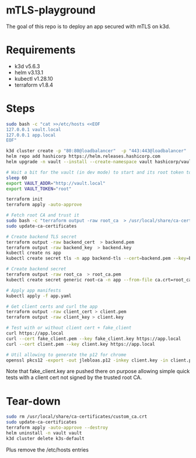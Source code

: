 # mTLS-playground

The goal of this repo is to deploy an app secured with mTLS on k3d.

# Requirements

- k3d v5.6.3
- helm v3.13.1
- kubectl v1.28.10
- terraform v1.8.4

# Steps

```bash
sudo bash -c "cat >>/etc/hosts <<EOF
127.0.0.1 vault.local
127.0.0.1 app.local
EOF"

k3d cluster create -p "80:80@loadbalancer"  -p "443:443@loadbalancer"
helm repo add hashicorp https://helm.releases.hashicorp.com
helm upgrade -n vault --install --create-namespace vault hashicorp/vault --values vault.yml

# Wait a bit for the vault (in dev mode) to start and its root token to be created
sleep 60
export VAULT_ADDR="http://vault.local"
export VAULT_TOKEN="root"

terraform init
terraform apply -auto-approve

# Fetch root CA and trust it
sudo bash -c "terraform output -raw root_ca  > /usr/local/share/ca-certificates/custom_ca.crt"
sudo update-ca-certificates

# Create backend TLS secret
terraform output -raw backend_cert  > backend.pem
terraform output -raw backend_key  > backend.key
kubectl create ns app
kubectl create secret tls -n app backend-tls --cert=backend.pem --key=backend.key

# Create backend secret
terraform output -raw root_ca  > root_ca.pem
kubectl create secret generic root-ca -n app --from-file ca.crt=root_ca.pem

# Apply app manifests
kubectl apply -f app.yaml

# Get client certs and curl the app
terraform output -raw client_cert > client.pem
terraform output -raw client_key > client.key

# Test with or without client cert + fake_client
curl https://app.local
curl --cert fake_client.pem --key fake_client.key https://app.local
curl --cert client.pem --key client.key https://app.local

# Util allowing to generate the p12 for chrome
openssl pkcs12 -export -out jlebloas.p12 -inkey client.key -in client.pem
```

Note that fake_client.key are pushed there on purpose allowing simple quick tests with a client cert not signed by the trusted root CA.

# Tear-down

```bash
sudo rm /usr/local/share/ca-certificates/custom_ca.crt
sudo update-ca-certificates
terraform apply -auto-approve --destroy
helm uninstall -n vault vault
k3d cluster delete k3s-default
```

Plus remove the /etc/hosts entries

